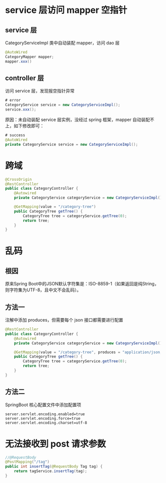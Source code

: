 # service 层访问 mapper 空指针

## service 层

CategoryServiceImpl 类中自动装配 mapper，访问 dao 层

```java
@AutoWired
CategoryMapper mapper;
mapper.xxx()
```

## controller 层

访问 service 层，发现报空指针异常

```java
# error
CategoryService service = new CategoryServiceImpl();
service.xxx();
```

原因：未自动装配 service 层实例，没经过 spring 框架，mapper 自动装配不上，如下修改即可：

```java
# success
@AutoWired
private CategoryService service = new CategoryServiceImpl();
```



# 跨域

```java
@CrossOrigin
@RestController
public class CategoryController {
    @Autowired
    private CategoryService categoryService = new CategoryServiceImpl();

    @GetMapping(value = "/category-tree")
    public CategoryTree getTree() {
        CategoryTree tree = categoryService.getTree(0);
        return tree;
    }
}
```

# 乱码

## 根因

原来Spring Boot中的JSON默认字符集是：ISO-8859-1（如果返回是纯String，则字符集为UTF-8，且中文不会乱码）。

## 方法一

注解中添加 produces，但需要每个 json 接口都需要进行配置

```java
@RestController
public class CategoryController {
    @Autowired
    private CategoryService categoryService = new CategoryServiceImpl();

    @GetMapping(value = "/category-tree", produces = "application/json;charset=utf-8")
    public CategoryTree getTree() {
        CategoryTree tree = categoryService.getTree(0);
        return tree;
    }
}
```

## 方法二

SpringBoot 核心配置文件中添加配置项

```properties
server.servlet.encoding.enabled=true
server.servlet.encoding.force=true
server.servlet.encoding.charset=utf-8
```



# 无法接收到 post 请求参数

```java
//@RequestBody
@PostMapping("/tag")
public int insertTag(@RequestBody Tag tag) {
    return tagService.insertTag(tag);
}
```

